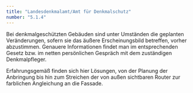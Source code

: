 ```yaml
---
title: "Landesdenkmalamt/Amt für Denkmalschutz"
number: "5.1.4"
---
```


Bei denkmalgeschützten Gebäuden sind unter Umständen die geplanten Veränderungen, sofern sie das äußere Erscheinungsbild betreffen, vorher abzustimmen. Genauere Informationen findet man im entsprechenden Gesetz bzw. im netten persönlichen Gespräch mit dem zuständigen Denkmalpfleger. 

Erfahrungsgemäß finden sich hier Lösungen, von der Planung der Anbringung bis hin zum Streichen der von außen sichtbaren Router zur farblichen Angleichung an die Fassade.